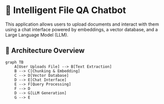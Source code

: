 # 📄 Intelligent File QA Chatbot

This application allows users to upload documents and interact with them using a chat interface powered by embeddings, a vector database, and a Large Language Model (LLM).

## 🧠 Architecture Overview

```mermaid
graph TB
    A[User Uploads File] --> B[Text Extraction]
    B --> C[Chunking & Embedding]
    C --> D[Vector Database]
    D --> E[Chat Interface]
    E --> F[Query Processing]
    F --> D
    D --> G[LLM Generation]
    G --> E
